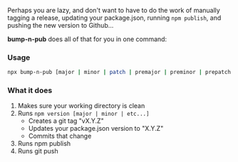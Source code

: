 Perhaps you are lazy, and don't want to have to do the work of manually tagging a release,
updating your package.json, running `npm publish`, and pushing the new version to Github...

**bump-n-pub** does all of that for you in one command:

### Usage

```bash
npx bump-n-pub [major | minor | patch | premajor | preminor | prepatch | prerelease]
```

### What it does
1. Makes sure your working directory is clean
2. Runs `npm version [major | minor | etc...]`
    - Creates a git tag "vX.Y.Z"
    - Updates your package.json version to "X.Y.Z"
    - Commits that change
3. Runs npm publish
4. Runs git push
